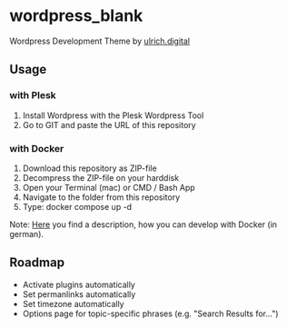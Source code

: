 # wordpress_blank

Wordpress Development Theme by [ulrich.digital](https://ulrich.digital)


## Usage

### with Plesk
1. Install Wordpress with the Plesk Wordpress Tool
2. Go to GIT and paste the URL of this repository

### with Docker
1. Download this repository as ZIP-file
2. Decompress the ZIP-file on your harddisk
3. Open your Terminal (mac) or CMD / Bash App 
4. Navigate to the folder from this repository
5. Type: docker compose up -d

Note: [Here](https://webdev.ulrich.digital/plugins-selber-entwickeln/) you find a description, how you can develop with Docker (in german).



## Roadmap
- Activate plugins automatically
- Set permanlinks automatically
- Set timezone automatically
- Options page for topic-specific phrases (e.g. "Search Results for...")
